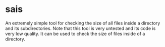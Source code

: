 # sais
An extremely simple tool for checking the size of all files inside a directory and its subdirectories.
Note that this tool is very untested and its code is very low quality.
It can be used to check the size of files inside of a directory.
